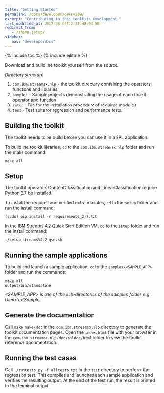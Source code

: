 ```yaml
---
title: "Getting Started"
permalink: /docs/developer/overview/
excerpt: "Contributing to this toolkits development."
last_modified_at: 2017-08-04T12:37:48-04:00
redirect_from:
   - /theme-setup/
sidebar:
   nav: "developerdocs"
---
```

{% include toc %}
{% include editme %}

Download and build the toolkit yourself from the source.

*Directory structure*

1. `com.ibm.streamsx.nlp` - the toolkit directory containing the operators, functions and libraries
2. `samples` - Sample projects demonstrating the usage of each toolkit operator and function
3. `setup` - File for the installation procedure of required modules
4. `test` - Test suits for regression and performance tests.

## Building the toolkit

The toolkit needs to be build before you can use it in a SPL application.

To build the toolkit libraries, `cd` to the `com.ibm.streamsx.nlp` folder and run the make command:

    make all

## Setup

The toolkit operators ContentClassification and LinearClassification require Python 2.7 be installed.

To install the required and verified extra modules, `cd` to the `setup` folder and run the install command:

    (sudo) pip install -r requirements_2.7.txt

In the IBM Streams 4.2 Quick Start Edition VM, `cd` to the `setup` folder and run the install command:

    ./setup_streamsV4.2-qse.sh

## Running the sample applications

To build and launch a sample application, `cd` to the `samples/<SAMPLE_APP>` folder and run the commands:

    make all
    output/bin/standalone
    
*\<SAMPLE_APP\> is one of the sub-directories of the samples folder, e.g. UimaTextSample.*

## Generate the documentation

Call `make make-doc` in the `com.ibm.streamsx.nlp` directory to generate the toolkit documentation pages.
Open the `index.html` file with your browser in the `com.ibm.streamsx.nlp/doc/spldoc/html` folder to view the toolkit reference documentation.

## Running the test cases

Call `./runtests.py -f alltests.txt` in the `test` directory to perform the regression test.
This compiles and launches each sample application and verifies the resulting output.
At the end of the test run, the result is printed to the terminal output.

